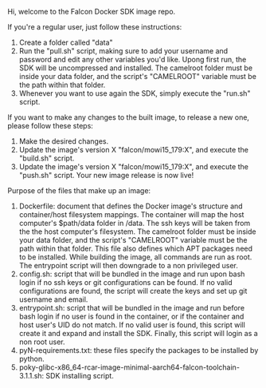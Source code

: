 Hi, welcome to the Falcon Docker SDK image repo.

If you're a regular user, just follow these instructions:

1. Create a folder called "data"
2. Run the "pull.sh" script, making sure to add your username and password and edit any other variables you'd like.
Upong first run, the SDK will be uncompressed and installed. The camelroot folder must be inside your data folder, and the script's "CAMELROOT" variable must be the path within that folder.
3. Whenever you want to use again the SDK, simply execute the "run.sh" script.

If you want to make any changes to the built image, to release a new one, please follow these steps:

1. Make the desired changes.
2. Update the image's version X "falcon/mowi15_179:X", and execute the "build.sh" script.
3. Update the image's version X "falcon/mowi15_179:X", and execute the "push.sh" script. Your new image release is now live!

Purpose of the files that make up an image:
1. Dockerfile: document that defines the Docker image's structure and container/host filesystem mappings.
The container will map the host computer's $path/data folder in /data. The ssh keys will be taken from the the host computer's filesystem.
The camelroot folder must be inside your data folder, and the script's "CAMELROOT" variable must be the path within that folder.
This file also defines which APT packages need to be installed.
While building the image, all commands are run as root. The entrypoint script will then downgrade to a non privileged user.
2. config.sh: script that will be bundled in the image and run upon bash login if no ssh keys or git configurations can be found. If no valid configurations are found, the script will create the keys and set up git username and email.
3. entrypoint.sh: script that will be bundled in the image and run before bash login if no user is found in the container, or if the container and host user's UID do not match. If no valid user is found, this script will create it and expand and install the SDK.
Finally, this script will login as a non root user.
4. pyN-requirements.txt: these files specify the packages to be installed by python.
5. poky-glibc-x86_64-rcar-image-minimal-aarch64-falcon-toolchain-3.1.1.sh: SDK installing script.
